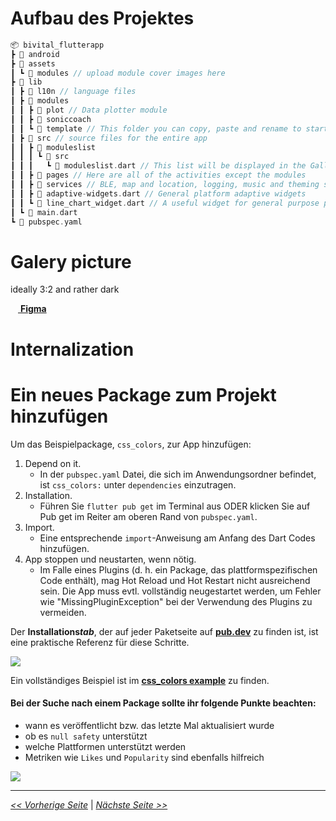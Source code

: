 # Aufbau des Projektes

```dart
📦 bivital_flutterapp
┣ 📂 android
┣ 📂 assets
┃ ┗ 📂 modules // upload module cover images here
┣ 📂 lib
┃ ┣ 📂 l10n // language files
┃ ┣ 📂 modules
┃ ┃ ┣ 📂 plot // Data plotter module
┃ ┃ ┣ 📂 soniccoach
┃ ┃ ┗ 📂 template // This folder you can copy, paste and rename to start your own module
┃ ┣ 📂 src // source files for the entire app
┃ ┃ ┣ 📂 moduleslist
┃ ┃ ┃ ┗ 📂 src
┃ ┃ ┃   ┗ 📜 moduleslist.dart // This list will be displayed in the Gallery
┃ ┃ ┣ 📂 pages // Here are all of the activities except the modules
┃ ┃ ┣ 📂 services // BLE, map and location, logging, music and theming services
┃ ┃ ┣ 📜 adaptive-widgets.dart // General platform adaptive widgets
┃ ┃ ┗ 📜 line_chart_widget.dart // A useful widget for general purpose plotting
┃ ┗ 📜 main.dart
┗ 📜 pubspec.yaml
```

# Galery picture

ideally 3:2 and rather dark

[<img src="https://upload.wikimedia.org/wikipedia/commons/3/33/Figma-logo.svg" width="12" /> **Figma**](http://figma.com/)

# Internalization

# Ein neues Package zum Projekt hinzufügen

Um das Beispielpackage, `css_colors`, zur App hinzufügen:

1. Depend on it.
   - In der `pubspec.yaml` Datei, die sich im Anwendungsordner befindet, ist `css_colors:` unter `dependencies` einzutragen.
1. Installation.
   - Führen Sie `flutter pub get` im Terminal aus ODER klicken Sie auf Pub get im Reiter am oberen Rand von `pubspec.yaml`.
1. Import.
   - Eine entsprechende `import`-Anweisung am Anfang des Dart Codes hinzufügen.
1. App stoppen und neustarten, wenn nötig.
   - Im Falle eines Plugins (d. h. ein Package, das plattformspezifischen Code enthält), mag Hot Reload und Hot Restart nicht ausreichend sein. Die App muss evtl. vollständig neugestartet werden, um Fehler wie "MissingPluginException" bei der Verwendung des Plugins zu vermeiden.

Der **Installations*****tab***, der auf jeder Paketseite auf [**pub.dev**](https://pub.dev "The official package repository for Dart and Flutter apps.") zu finden ist, ist eine praktische Referenz für diese Schritte.

![](https://github.com/LathDevers/flutter-training/raw/master/src/Screen%20Recording%202022-09-06%20at%2009.27.22.gif)

Ein vollständiges Beispiel ist im [**css_colors example**](https://docs.flutter.dev/development/packages-and-plugins/using-packages#css-example "Example: Using the css_colors package") zu finden.

#### Bei der Suche nach einem Package sollte ihr folgende Punkte beachten:

- wann es veröffentlicht bzw. das letzte Mal aktualisiert wurde
- ob es `null safety` unterstützt
- welche Plattformen unterstützt werden
- Metriken wie `Likes` und `Popularity` sind ebenfalls hilfreich

![](https://github.com/LathDevers/flutter-training/raw/master/src/Screenshot%202022-09-06%20at%2009.18.21.png)

---

[*<< Vorherige Seite*](my-first-flutter-app) | [*Nächste Seite >>*](backend)